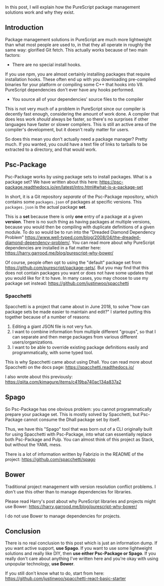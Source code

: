 In this post, I will explain how the PureScript package management solutions work and why they exist.

## Introduction

Package management solutions in PureScript are much more lightweight than what most people are used to, in that they all operate in roughly the same way: glorified Git fetch. This actually works because of two main factors:

* There are no special install hooks.

If you use npm, you are almost certainly installing packages that require installation hooks. These often end up with you downloading pre-compiled binaries for your platform or compiling some C++ that hooks into V8. PureScript dependencies don't ever have any hooks performed.

* You source all of your dependencies' source files to the compiler

This is not very much of a problem in PureScript since our compiler is decently fast enough, considering the amount of work done. A compiler that does less work *should* always be faster, so there's no surprises if other languages have faster or slower compilers. This is still an active area of the compiler's development, but it doesn't really matter for users.

So does this mean you don't actually need a package manager? Pretty much. If you wanted, you could have a text file of links to tarballs to be extracted to a directory, and that would work.

## Psc-Package

Psc-Package works by using package sets to install packages. What is a package set? We have written about this here: <https://psc-package.readthedocs.io/en/latest/intro.html#what-is-a-package-set>

In short, it is a Git repository *separate* of the Psc-Package repository, which contains some `packages.json` of packages at specific versions. This `packages.json` is the actual package **set**.

This is a **set** because there is only **one** entry of a package at a given **version**. There is no such thing as having packages at multiple versions, because you would then be compiling with duplicate definitions of a given module. To do so would be to run into the "Dreaded Diamond Dependency Problem" <https://www.well-typed.com/blog/2008/04/the-dreaded-diamond-dependency-problem/>. You can read more about why PureScript dependencies are installed in a flat matter here: <https://harry.garrood.me/blog/purescript-why-bower/>

Of course, people often opt to using the "default" package set from <https://github.com/purescript/package-sets/>. But you may find that this does not contain packages you want or does not have some updates that you would like for it to have. In many cases, you may choose to use my package set instead: <https://github.com/justinwoo/spacchetti>

### Spacchetti

Spacchetti is a project that came about in June 2018, to solve "how can package sets be made easier to maintain and edit?" I started putting this together because of a number of reasons:

1. Editing a giant JSON file is not very fun.
2. I want to combine information from multiple different "groups", so that I can separate and then merge packages from various different users/organizations.
3. I want to be able to override existing package definitions easily and programmatically, with some typed tool.

This is why Spacchetti came about using Dhall. You can read more about Spacchetti on the docs page: <https://spacchetti.readthedocs.io/>

I also wrote about this previously: <https://qiita.com/kimagure/items/c419ba740ac134a837a2>

## Spago

So Psc-Package has one obvious problem: you cannot programmatically prepare your package set. This is mostly solved by Spacchetti, but Psc-Package cannot consume the Dhall package set by itself.

Thus, we have this "Spago" tool that was born out of a CLI originally built for using Spacchetti with Psc-Package, into what can essentially replace both Psc-Package and Pulp. You can almost think of this project as Stack, but without the YAML mess.

There is a lot of information written by Fabrizio in the README of the project: <https://github.com/spacchetti/spago>

## Bower

Traditional project management with version resolution conflict problems. I don't use this other than to manage dependencies for libraries.

Please read Harry's post about why PureScript libraries and projects might use Bower: <https://harry.garrood.me/blog/purescript-why-bower/>

I do not use Bower to manage dependencies for projects.

## Conclusion

There is no real conclusion to this post which is just an information dump. If you want active support, **use Spago**. If you want to use some lightweight solutions and really like DIY, then **use either Psc-Package or Spago**. If you really don't care about anything I've written here and you're okay with using unpopular technology, **use Bower**.

If you still don't know what to do, start from here: <https://github.com/justinwoo/spacchetti-react-basic-starter>